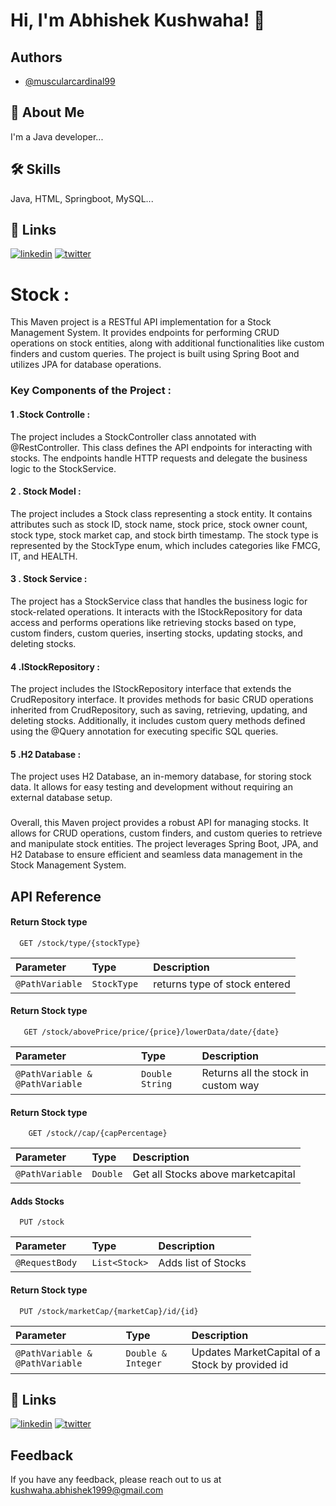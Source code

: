 
# Hi, I'm Abhishek Kushwaha! 👋


## Authors

- [@muscularcardinal99](https://www.github.com/muscularcardinal99)


## 🚀 About Me
I'm a Java developer...


## 🛠 Skills
Java, HTML, Springboot, MySQL...
## 🔗 Links
[![linkedin](https://img.shields.io/badge/linkedin-0A66C2?style=for-the-badge&logo=linkedin&logoColor=white)](https://www.linkedin.com/in/muscularcardinal99/)
[![twitter](https://img.shields.io/badge/twitter-1DA1F2?style=for-the-badge&logo=twitter&logoColor=white)](https://twitter.com/LoneWolf_ak99)
# Stock :
This Maven project is a RESTful API implementation for a Stock Management System. It provides endpoints for performing CRUD operations on stock entities, along with additional functionalities like custom finders and custom queries. The project is built using Spring Boot and utilizes JPA for database operations.
### Key Components of the Project :
#### 1 .Stock Controlle :
The project includes a StockController class annotated with @RestController. This class defines the API endpoints for interacting with stocks. The endpoints handle HTTP requests and delegate the business logic to the StockService.
#### 2 . Stock Model : 
 The project includes a Stock class representing a stock entity. It contains attributes such as stock ID, stock name, stock price, stock owner count, stock type, stock market cap, and stock birth timestamp. The stock type is represented by the StockType enum, which includes categories like FMCG, IT, and HEALTH.
 #### 3 . Stock Service :
 The project has a StockService class that handles the business logic for stock-related operations. It interacts with the IStockRepository for data access and performs operations like retrieving stocks based on type, custom finders, custom queries, inserting stocks, updating stocks, and deleting stocks.
 #### 4 .IStockRepository :
 The project includes the IStockRepository interface that extends the CrudRepository interface. It provides methods for basic CRUD operations inherited from CrudRepository, such as saving, retrieving, updating, and deleting stocks. Additionally, it includes custom query methods defined using the @Query annotation for executing specific SQL queries.
 
 #### 5 .H2 Database :
 The project uses H2 Database, an in-memory database, for storing stock data. It allows for easy testing and development without requiring an external database setup.
 
 ###
 Overall, this Maven project provides a robust API for managing stocks. It allows for CRUD operations, custom finders, and custom queries to retrieve and manipulate stock entities. The project leverages Spring Boot, JPA, and H2 Database to ensure efficient and seamless data management in the Stock Management System.
## API Reference

#### Return Stock type
```http
  GET /stock/type/{stockType}
```

| Parameter | Type     | Description                |
| :-------- | :------- | :------------------------- |
| `@PathVariable` | `StockType ` | returns type of stock entered |

#### Return Stock type

```http
   GET /stock/abovePrice/price/{price}/lowerData/date/{date}
```
| Parameter | Type     | Description                       |
| :--------------------------- | :------- | :-------------------------------- |
| `@PathVariable & @PathVariable `      | `Double String` | Returns all the stock in custom way  |




#### Return Stock type

```http
    GET /stock//cap/{capPercentage}
```

| Parameter | Type     | Description                |
| :-------- | :------- | :------------------------------------------------ |
| `@PathVariable`| `Double` | Get all Stocks above marketcapital |

#### Adds Stocks

```http
  PUT /stock
```

| Parameter | Type     | Description                |
| :-------- | :------- | :------------------------------------------------ |
| `@RequestBody `| `List<Stock>` | Adds list of Stocks |

#### Return Stock type

```http
  PUT /stock/marketCap/{marketCap}/id/{id}
```

| Parameter | Type     | Description                |
| :-------- | :------- | :------------------------- |
| `@PathVariable & @PathVariable ` | `Double & Integer ` | Updates MarketCapital of a Stock by provided id |



## 🔗 Links
[![linkedin](https://img.shields.io/badge/linkedin-0A66C2?style=for-the-badge&logo=linkedin&logoColor=white)](https://www.linkedin.com/in/muscularcardinal99/)
[![twitter](https://img.shields.io/badge/twitter-1DA1F2?style=for-the-badge&logo=twitter&logoColor=white)](https://twitter.com/LoneWolf_ak99)


## Feedback

If you have any feedback, please reach out to us at kushwaha.abhishek1999@gmail.com
